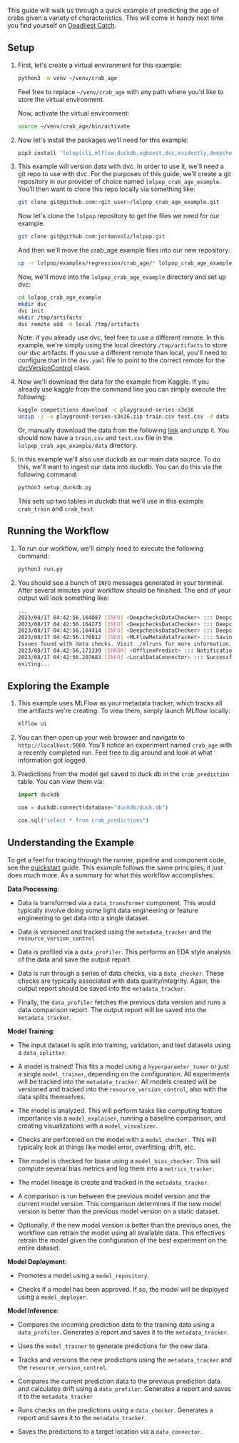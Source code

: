 
This guide will walk us through a quick example of predicting the age of crabs given a variety of characteristics.  This will come in handy next time you find yourself on [Deadliest Catch](https://en.wikipedia.org/wiki/Deadliest_Catch). 

## Setup

1. First, let's create a virtual environment for this example: 

    ```bash
    python3 -m venv ~/venv/crab_age
    ```
    Feel free to replace `~/venv/crab_age` with any path where you'd like to store the virtual environment. 

    Now, activate the  virtual environment: 

    ```bash
    source ~/venv/crab_age/bin/activate
    ```

2. Now let's install the packages we'll need for this example: 

    ```bash 
    pip3 install 'lolop[cli,mlflow,duckdb,xgboost,dvc,evidently,deepchecks,optuna,yellowbrick,aif360,alibi]'
    ```

3. This example will version data with dvc. In order to use it, we'll need a git repo to use with dvc. For the purposes of this guide, we'll create a git repository in our provider of choice named `lolpop_crab_age_example`. You'll then want to clone this repo locally via something like: 

    ```bash 
    git clone git@github.com:<git_user>/lolpop_crab_age_example.git
    ```

    Now let's clone the `lolpop` repository to get the files we need for our example. 

    ```bash
    git clone git@github.com:jordanvolz/lolpop.git
    ```

    And then we'll move the crab_age example files into our new repository: 

    ```bash
    cp -r lolpop/examples/regression/crab_age/* lolpop_crab_age_example
    ```

    Now, we'll move into the `lolpop_crab_age_example` directory and set up dvc: 

    ```bash 
    cd lolpop_crab_age_example 
    mkdir dvc
    dvc init 
    mkdir /tmp/artifacts
    dvc remote add -d local /tmp/artifacts
    ```

    Note: if you already use dvc, feel free to use a different remote. In this example, we're simply using the local directory `/tmp/artifacts` to store our dvc artifacts. If you use a different remote than local, you'll need to configure that in the `dev.yaml` file to point to the correct remote for the [dvcVersionControl](dvc_resource_version_control.md) class. 

4. Now we'll download the data for the example from Kaggle. If you already use kaggle from the command line you can simply execute the following: 

    ```bash
    kaggle competitions download -c playground-series-s3e16
    unzip -j -o playground-series-s3e16.zip train.csv test.csv -d data

    ```
    Or, manually download the data from the following [link](https://www.kaggle.com/competitions/playground-series-s3e16/data) and unzip it. You should now have a `train.csv` and `test.csv` file in the `lolpop_crab_age_example/data` directory. 

5. In this example we'll also use duckdb as our main data source. To do this, we'll want to ingest our data into duckdb. You can do this via the following command: 

    ```bash 
    python3 setup_duckdb.py
    ```
    This sets up two tables in duckdb that we'll use in this example `crab_train` and `crab_test`

## Running the Workflow 

1. To run our workflow, we'll simply need to execute the following command: 

    ```bash 
    python3 run.py 
    ```

2. You should see a bunch of `INFO` messages generated in your terminal. After several minutes your workflow should be finished. The end of your output will look something like: 

    ```bash 
    ...
    2023/08/17 04:42:56.164087 [INFO] <DeepchecksDataChecker> ::: DeepchecksDataChecker had 7 passed checks.
    2023/08/17 04:42:56.164273 [INFO] <DeepchecksDataChecker> ::: DeepchecksDataChecker had 1 failed checks.
    2023/08/17 04:42:56.164414 [INFO] <DeepchecksDataChecker> ::: DeepchecksDataChecker had 3 checks not run.
    2023/08/17 04:42:56.170812 [INFO] <MLFlowMetadataTracker> ::: Saving artifact /tmp/artifacts//DEEPCHECKS_DATA_REPORT.HTML.html to directory crab_age_predictions_prediction_checks_report in artifact directory in run 7a690f7dc5d14af59a9c50fef132e379
    Issues found with data checks. Visit ./mlruns for more information.
    2023/08/17 04:42:56.171339 [ERROR] <OfflinePredict> ::: Notification Sent: Issues found with data checks. Visit ./mlruns for more information.
    2023/08/17 04:42:56.207683 [INFO] <LocalDataConnector> ::: Successfully saved data to crab_predictions.
    exiting...
    ```

## Exploring the Example 

1. This example uses MLFlow as your metadata tracker, which tracks all the artifacts we're creating. To view them, simply launch MLflow locally: 

    ```bash 
    mlflow ui
    ```

2. You can then open up your web browser and navigate to `http://localhost:5000`. You'll notice an experiment named `crab_age` with a recently completed run. Feel free to dig around and look at what information got logged. 

3. Predictions from the model get saved to duck db in the `crab_prediction` table. You can view them via: 

    ```python
    import duckdb

    con = duckdb.connect(database="duckdb/duck.db")

    con.sql("select * from crab_predictions")
    ```

## Understanding the Example

To get a feel for tracing through the runner, pipeline and component code, see the [quickstart](regression_quickstart.md) guide. This example follows the same principles, it just does much more. As a summary for what this workflow accomplishes: 

**Data Processing**: 

- Data is transformed via a `data_transformer` component. This would typically involve doing some light data engineering or feature engineering to get data into a single dataset. 

- Data is versioned and tracked using the `metadata_tracker` and the `resource_version_control`

- Data is profiled via a `data_profiler`. This performs an EDA style analysis of the data and save the output report. 

- Data is run through a series of data checks, via a `data_checker`. These checks are typically associated with data quality/integrity. Again, the output report should be saved into the `metadata_tracker`.

- Finally, the `data_profiler` fetches the previous data version and runs a data comparison report. The output report will be saved into the `metadata_tracker`. 

**Model Training**: 

- The input dataset is split into training, validation, and test datasets using a `data_splitter`. 

- A model is trained! This fits a model using a `hyperparamter_tuner` or just a single `model_trainer`, depending on the configuration. All experiments will be tracked into the `metadata_tracker`. All models created will be versioned and tracked into the `resource_version_control`, also with the data splits themselves. 

- The model is analyzed. This will perform tasks like computing feature importance via a `model_explainer`, running a baseline comparison, and creating visualizations with a `model_visualizer`. 

- Checks are performed on the model with a `model_checker.` This will typically look at things like model error, overfitting, drift, etc. 

- The model is checked for biase using a `model_bias_checker`. This will compute several bias metrics and log them into a `metrics_tracker`. 

- The model lineage is create and tracked in the `metadata_tracker`. 

- A comparison is run between the previous model version and the current model version. This comparison determines if the new model version is better than the previous model version on a static dataset. 

- Optionally, if the new model version is better than the previous ones, the workflow can retrain the model using all available data. This effectives retrain the model given the configuration of the best experiment on the entire dataset. 

**Model Deployment**: 

- Promotes a model using a `model_repository`. 

- Checks if a model has been approved. If so, the model will be deployed using a `model_deployer`. 

**Model Inference**: 

- Compares the incoming prediction data to the training data using a `data_profiler`. Generates a report and saves it to the `metadata_tracker`. 

- Uses the `model_trainer` to generate predictions for the new data. 

- Tracks and versions the new predictions using the `metadata_tracker` and the `resource_version_control`. 

- Compares the current prediction data to the previous prediction data and calculates drift using a `data_profiler`. Generates a report and saves it to the `metadata_tracker`

- Runs checks on the predictions using a `data_checker`. Generates a report and saves it to the `metadata_tracker`. 

- Saves the predictions to a target location via a `data_connector`. 
